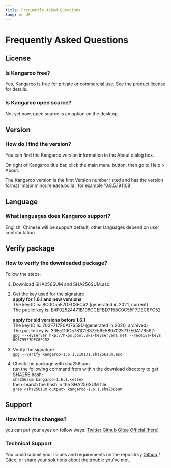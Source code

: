 ```yaml
---
title: Frequently Asked Questions
lang: en-US
---
```


# Frequently Asked Questions

## License
### Is Kangaroo free?
Yes, Kangaroo is free for private or commercial use. See the [product license](../license/service-agreement.md) for details.

### Is Kangaroo open source?
Not yet now, open source is an option on the desktop.

## Version
### How do I find the version?
You can find the Kangaroo version information in the About dialog box.

On right of Kangaroo title bar, click the main menu button, then go to Help > About.

The Kangaroo version is the first Version number listed and has the version format 'major.minor.release.build', for example '0.8.5.191108'

## Language
### What languages does Kangaroo support?
English, Chinese will be support default, other languages depend on user contributation.

## Verify package
### How to verify the downloaded package?
Follow the steps:
1. Download SHA256SUM and SHA256SUM.asc
2. Get the key used for the signature<br/>
    __apply for 1.6.1 and new versions__<br/>
    The key ID is: 8C0C55F7DEC8FC52 (generated in 2021, current)<br/>
    The public key is: E4F02524471B195CCEFBD7158C0C55F7DEC8FC52 <br/>

    __apply for old versions before 1.6.1__<br/>
    The key ID is: 702F717E0A17659D (generated in 2020, archived)<br/>
    The public key is: 33E5119C5781C1B37E56E580702F717E0A17659D <br/>
    `gpg --keyserver hkp://hkps.pool.sks-keyservers.net --receive-keys 8C0C55F7DEC8FC52`

3. Verify the signature<br/>
`gpg --verify kangaroo-1.6.1.210131.sha256sum.asc`

4. Check the package with sha256sum<br/>
run the following command from within the download directory to get SHA256 hash:<br/>
`sha256sum kangaroo-1.6.1.<else>` <br/>
then search the hash in the SHA256SUM file:<br/>
`grep <sha256sum output> kangaroo-1.6.1.sha256sum`


## Support
### How track the changes?
you can put your eyes on follow ways:
[Twitter](https://twitter.com/Kangaroo)
[Github](https://github.com/dbkangaroo/kangaroo)
[Gitee](https://gitee.com/dbkangaroo/kangaroo)
[Official (here)](https://www.datatable.online/)

### Technical Support
You could submit your issues and requirements on the repository [Github](https://github.com/dbkangaroo/kangaroo) / 
[Gitee](https://gitee.com/dbkangaroo/kangaroo), or share your solutions about the trouble you've met.

<Vssue :issue-id="3" :title="$title" />
